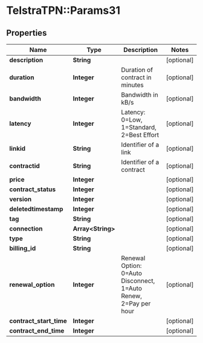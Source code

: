 # TelstraTPN::Params31

## Properties
Name | Type | Description | Notes
------------ | ------------- | ------------- | -------------
**description** | **String** |  | [optional] 
**duration** | **Integer** | Duration of contract in minutes | [optional] 
**bandwidth** | **Integer** | Bandwidth in kB/s | [optional] 
**latency** | **Integer** | Latency: 0&#x3D;Low, 1&#x3D;Standard, 2&#x3D;Best Effort | [optional] 
**linkid** | **String** | Identifier of a link | [optional] 
**contractid** | **String** | Identifier of a contract | [optional] 
**price** | **Integer** |  | [optional] 
**contract_status** | **Integer** |  | [optional] 
**version** | **Integer** |  | [optional] 
**deletedtimestamp** | **Integer** |  | [optional] 
**tag** | **String** |  | [optional] 
**connection** | **Array&lt;String&gt;** |  | [optional] 
**type** | **String** |  | [optional] 
**billing_id** | **String** |  | [optional] 
**renewal_option** | **Integer** | Renewal Option: 0&#x3D;Auto Disconnect, 1&#x3D;Auto Renew, 2&#x3D;Pay per hour | [optional] 
**contract_start_time** | **Integer** |  | [optional] 
**contract_end_time** | **Integer** |  | [optional] 


